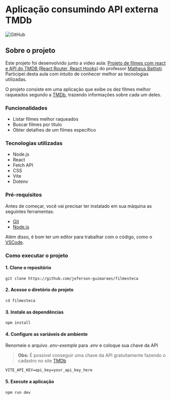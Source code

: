 # Aplicação consumindo API externa TMDb

![GitHub](https://img.shields.io/github/license/jeferson-guimaraes/filmesteca)

## Sobre o projeto

Este projeto foi desenvolvido junto a video aula: [Projeto de filmes com react e API do TMDB (React Router, React Hooks)](https://www.youtube.com/watch?v=XqxUHVVO7-U&ab_channel=MatheusBattisti-HoradeCodar) do professor [Matheus Battisti](https://github.com/matheusbattisti). Participei desta aula com intuíto de conhecer melhor as tecnologias utilizadas.

O projeto consiste em uma aplicação que exibe os dez filmes melhor raqueados segundo a [TMDb](https://developer.themoviedb.org/docs/getting-started), trazendo informações sobre cada um deles.

### Funcionalidades

* Listar filmes melhor raqueados
* Buscar filmes por título
* Obter detalhes de um filmes específico

### Tecnologias utilizadas

* Node.js
* React
* Fetch API
* CSS
* Vite
* Dotenv

### Pré-requisitos

Antes de começar, você vai precisar ter instalado em sua máquina as seguintes ferramentas:

* [Git](https://git-scm.com/)
* [Node.js](https://nodejs.org/pt)

Além disso, é bom ter um editor para trabalhar com o código, como o [VSCode](https://code.visualstudio.com/).

### Como executar o projeto

#### 1. Clone o repositório
```
git clone https://github.com/jeferson-guimaraes/filmesteca
```

#### 2. Acesse o diretório do projeto
```
cd filmesteca
```

#### 3. Instale as dependências
```
npm install
```

#### 4. Configure as variáveis de ambiente
Renomeie o arquivo _.env-exemple_ para _.env_ e coloque sua chave da API

>**Obs:** É possível conseguir uma chave da API gratuitamente fazendo o cadastro no site [TMDb](https://developer.themoviedb.org/docs/getting-started)

```
VITE_API_KEY=api_key=your_api_key_here
```

#### 5. Execute a aplicação
```
npm run dev
```